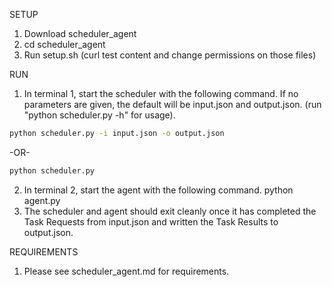 SETUP

1. Download scheduler_agent
2. cd scheduler_agent
3. Run setup.sh (curl test content and change permissions on those files)

RUN

1. In terminal 1, start the scheduler with the following command. If no parameters are given, the default will be input.json and output.json. (run "python scheduler.py -h" for usage).
```bash
python scheduler.py -i input.json -o output.json
```
-OR-
```bash
python scheduler.py
```
2. In terminal 2, start the agent with the following command. python agent.py
3. The scheduler and agent should exit cleanly once it has completed the Task Requests from input.json and written the Task Results to output.json.

REQUIREMENTS

1. Please see scheduler_agent.md for requirements.
